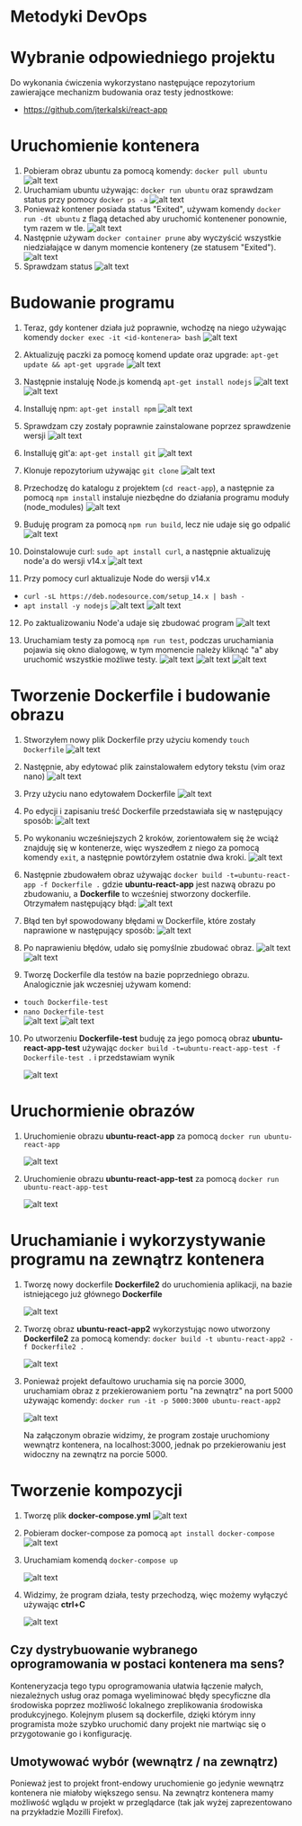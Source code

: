 # Metodyki DevOps

# Wybranie odpowiedniego projektu

Do wykonania ćwiczenia wykorzystano następujące repozytorium zawierające mechanizm budowania oraz testy jednostkowe:

- https://github.com/jterkalski/react-app

# Uruchomienie kontenera

1. Pobieram obraz ubuntu za pomocą komendy: `docker pull ubuntu`
   ![alt text](./Screenshots/1.png)
2. Uruchamiam ubuntu używając: `docker run ubuntu` oraz sprawdzam status przy pomocy `docker ps -a`
   ![alt text](./Screenshots/2.png)
3. Ponieważ kontener posiada status "Exited", używam komendy `docker run -dt ubuntu` z flagą detached aby uruchomić kontenener ponownie, tym razem w tle.
   ![alt text](./Screenshots/4.png)
4. Następnie używam `docker container prune` aby wyczyścić wszystkie niedziałające w danym momencie kontenery (ze statusem "Exited").
   ![alt text](./Screenshots/3.png)
5. Sprawdzam status
   ![alt text](./Screenshots/5.png)

# Budowanie programu

1. Teraz, gdy kontener działa już poprawnie, wchodzę na niego używając komendy `docker exec -it <id-kontenera> bash`
   ![alt text](./Screenshots/6.png)

2. Aktualizuję paczki za pomocę komend update oraz upgrade: `apt-get update && apt-get upgrade`
   ![alt text](./Screenshots/7.png)

3. Następnie instaluję Node.js komendą `apt-get install nodejs`
   ![alt text](./Screenshots/8.png)
   ![alt text](./Screenshots/9.png)

4. Installuję npm: `apt-get install npm`
   ![alt text](./Screenshots/10.png)

5. Sprawdzam czy zostały poprawnie zainstalowane poprzez sprawdzenie wersji
   ![alt text](./Screenshots/11.png)

6. Installuję git'a: `apt-get install git`
   ![alt text](./Screenshots/12.png)

7. Klonuje repozytorium używając `git clone`
   ![alt text](./Screenshots/13.png)

8. Przechodzę do katalogu z projektem (`cd react-app`), a następnie za pomocą `npm install` instaluje niezbędne do działania programu moduły (node_modules)
   ![alt text](./Screenshots/14.png)

9. Buduję program za pomocą `npm run build`, lecz nie udaje się go odpalić
   ![alt text](./Screenshots/15.png)

10. Doinstalowuje curl: `sudo apt install curl`, a następnie aktualizuję node'a do wersji v14.x
    ![alt text](./Screenshots/16.png)

11. Przy pomocy curl aktualizuje Node do wersji v14.x

- `curl -sL https://deb.nodesource.com/setup_14.x | bash -`
- `apt install -y nodejs`
  ![alt text](./Screenshots/17.png)
  ![alt text](./Screenshots/18.png)

12. Po zaktualizowaniu Node'a udaje się zbudować program
    ![alt text](./Screenshots/19.png)

13. Uruchamiam testy za pomocą `npm run test`, podczas uruchamiania pojawia się okno dialogowę, w tym momencie należy kliknąć "a" aby uruchomić wszystkie możliwe testy.
    ![alt text](./Screenshots/19.1.png)
    ![alt text](./Screenshots/19.2.png)
    ![alt text](./Screenshots/20.png)

# Tworzenie Dockerfile i budowanie obrazu

1. Stworzyłem nowy plik Dockerfile przy użyciu komendy `touch Dockerfile`
   ![alt text](./Screenshots/21.png)

2. Następnie, aby edytować plik zainstalowałem edytory tekstu (vim oraz nano)
   ![alt text](./Screenshots/22.png)

3. Przy użyciu nano edytowałem Dockerfile
   ![alt text](./Screenshots/23.png)

4. Po edycji i zapisaniu treść Dockerfile przedstawiała się w następujący sposób:
   ![alt text](./Screenshots/24.png)

5. Po wykonaniu wcześniejszych 2 kroków, zorientowałem się że wciąż znajduję się w kontenerze, więc wyszedłem z niego za pomocą komendy `exit`, a następnie powtórzyłem ostatnie dwa kroki.
   ![alt text](./Screenshots/25.png)

6. Następnie zbudowałem obraz używając `docker build -t=ubuntu-react-app -f Dockerfile .` gdzie **ubuntu-react-app** jest nazwą obrazu po zbudowaniu, a **Dockerfile** to wcześniej stworzony dockerfile.<br/>
   Otrzymałem następujący błąd:
   ![alt text](./Screenshots/26.png)

7. Błąd ten był spowodowany błędami w Dockerfile, które zostały naprawione w następujący sposób:
   ![alt text](./Screenshots/28.png)

8. Po naprawieniu błędów, udało się pomyślnie zbudować obraz.
   ![alt text](./Screenshots/29.png)
   ![alt text](./Screenshots/30.png)

9. Tworzę Dockerfile dla testów na bazie poprzedniego obrazu.<br/>Analogicznie jak wczesniej używam komend:

- `touch Dockerfile-test`
- `nano Dockerfile-test`<br/>
  ![alt text](./Screenshots/31.png)
  ![alt text](./Screenshots/31.1.png)

10. Po utworzeniu **Dockerfile-test** buduję za jego pomocą obraz **ubuntu-react-app-test** używając `docker build -t=ubuntu-react-app-test -f Dockerfile-test .` i przedstawiam wynik

    ![alt text](./Screenshots/32.png)

# Uruchormienie obrazów

1. Uruchomienie obrazu **ubuntu-react-app** za pomocą `docker run ubuntu-react-app`

   ![alt text](./Screenshots/33.png)

2. Uruchomienie obrazu **ubuntu-react-app-test** za pomocą `docker run ubuntu-react-app-test`

   ![alt text](./Screenshots/34.png)

# Uruchamianie i wykorzystywanie programu na zewnątrz kontenera

1. Tworzę nowy dockerfile **Dockerfile2** do uruchomienia aplikacji, na bazie istniejącego już głównego **Dockerfile**

   ![alt text](./Screenshots/35.png)

2. Tworzę obraz **ubuntu-react-app2** wykorzystując nowo utworzony **Dockerfile2** za pomocą komendy: `docker build -t ubuntu-react-app2 -f Dockerfile2 .`

   ![alt text](./Screenshots/36.png)

3. Ponieważ projekt defaultowo uruchamia się na porcie 3000, uruchamiam obraz z przekierowaniem portu "na zewnątrz" na port 5000 używając komendy:
   `docker run -it -p 5000:3000 ubuntu-react-app2`

   ![alt text](./Screenshots/37.png)

   Na załączonym obrazie widzimy, że program zostaje uruchomiony wewnątrz kontenera, na localhost:3000, jednak po przekierowaniu jest widoczny na zewnątrz na porcie 5000.

# Tworzenie kompozycji

1. Tworzę plik **docker-compose.yml**
   ![alt text](./Screenshots/38.png)

2. Pobieram docker-compose za pomocą `apt install docker-compose`
   ![alt text](./Screenshots/40.png)

3. Uruchamiam komendą `docker-compose up`

   ![alt text](./Screenshots/39.png)

4. Widzimy, że program działa, testy przechodzą, więc możemy wyłączyć używając **ctrl+C**

   ![alt text](./Screenshots/41.png)

## Czy dystrybuowanie wybranego oprogramowania w postaci kontenera ma sens?

Konteneryzacja tego typu oprogramowania ułatwia łączenie małych, niezależnych usług oraz pomaga wyeliminować błędy specyficzne dla środowiska poprzez możliwość lokalnego zreplikowania środowiska produkcyjnego.
Kolejnym plusem są dockerfile, dzięki którym inny programista może szybko uruchomić dany projekt nie martwiąc się o przygotowanie go i konfigurację.

## Umotywować wybór (wewnątrz / na zewnątrz)

Ponieważ jest to projekt front-endowy uruchomienie go jedynie wewnątrz kontenera nie miałoby większego sensu. Na zewnątrz kontenera mamy możliwość wglądu w projekt w przeglądarce (tak jak wyżej zaprezentowano na przykładzie Mozilli Firefox).
